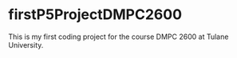 # firstP5ProjectDMPC2600

This is my first coding project for the course DMPC 2600 at Tulane University.
